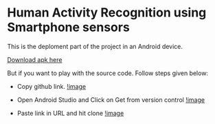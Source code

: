 
# Human Activity Recognition using Smartphone sensors

This is the deploment part of the project in an Android device.

[Download apk here]()

But if you want to play with the source code. Follow steps given below: 

* Copy github link.
[!image](https://github.com/manish29071998/HAR_Android/blob/master/readme/1.JPG)

* Open Android Studio and Click on Get from version control
[!image](https://github.com/manish29071998/HAR_Android/blob/master/readme/2.JPG)

* Paste link in URL and hit clone
[!image](https://github.com/manish29071998/HAR_Android/blob/master/readme/3.JPG)
